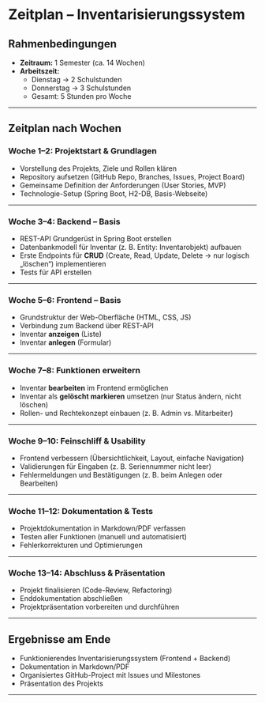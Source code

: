 # Zeitplan – Inventarisierungssystem

## Rahmenbedingungen
- **Zeitraum:** 1 Semester (ca. 14 Wochen)  
- **Arbeitszeit:**  
  - Dienstag → 2 Schulstunden  
  - Donnerstag → 3 Schulstunden  
  - Gesamt: 5 Stunden pro Woche  

---

## Zeitplan nach Wochen

### Woche 1–2: Projektstart & Grundlagen
- Vorstellung des Projekts, Ziele und Rollen klären  
- Repository aufsetzen (GitHub Repo, Branches, Issues, Project Board)  
- Gemeinsame Definition der Anforderungen (User Stories, MVP)  
- Technologie-Setup (Spring Boot, H2-DB, Basis-Webseite)  

---

### Woche 3–4: Backend – Basis
- REST-API Grundgerüst in Spring Boot erstellen  
- Datenbankmodell für Inventar (z. B. Entity: Inventarobjekt) aufbauen  
- Erste Endpoints für **CRUD** (Create, Read, Update, Delete → nur logisch „löschen“) implementieren  
- Tests für API erstellen  

---

### Woche 5–6: Frontend – Basis
- Grundstruktur der Web-Oberfläche (HTML, CSS, JS)  
- Verbindung zum Backend über REST-API  
- Inventar **anzeigen** (Liste)  
- Inventar **anlegen** (Formular)  

---

### Woche 7–8: Funktionen erweitern
- Inventar **bearbeiten** im Frontend ermöglichen  
- Inventar als **gelöscht markieren** umsetzen (nur Status ändern, nicht löschen)  
- Rollen- und Rechtekonzept einbauen (z. B. Admin vs. Mitarbeiter)  

---

### Woche 9–10: Feinschliff & Usability
- Frontend verbessern (Übersichtlichkeit, Layout, einfache Navigation)  
- Validierungen für Eingaben (z. B. Seriennummer nicht leer)  
- Fehlermeldungen und Bestätigungen (z. B. beim Anlegen oder Bearbeiten)  

---

### Woche 11–12: Dokumentation & Tests
- Projektdokumentation in Markdown/PDF verfassen  
- Testen aller Funktionen (manuell und automatisiert)  
- Fehlerkorrekturen und Optimierungen  

---

### Woche 13–14: Abschluss & Präsentation
- Projekt finalisieren (Code-Review, Refactoring)  
- Enddokumentation abschließen  
- Projektpräsentation vorbereiten und durchführen  

---

## Ergebnisse am Ende
- Funktionierendes Inventarisierungssystem (Frontend + Backend)  
- Dokumentation in Markdown/PDF  
- Organisiertes GitHub-Project mit Issues und Milestones  
- Präsentation des Projekts  

---

